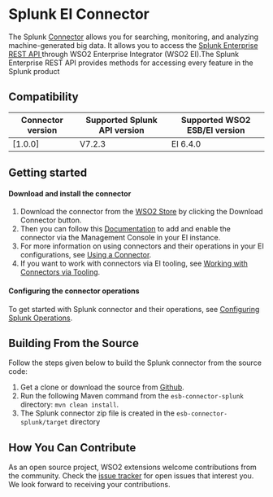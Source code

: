 # Splunk EI Connector

The Splunk [Connector](https://docs.wso2.com/display/EI640/Working+with+Connectors) allows you for searching, monitoring, and analyzing machine-generated big data.
It allows you to access the [Splunk Enterprise REST API ](https://docs.splunk.com/Documentation/Splunk/latest/RESTTUT/RESTconfigurations) through WSO2 Enterprise Integrator (WSO2 EI).The Splunk Enterprise REST API provides methods for accessing every feature in the Splunk product

## Compatibility

| Connector version | Supported Splunk API version | Supported WSO2 ESB/EI version |
| ------------- | ------------- | ------------- |
| [1.0.0] | V7.2.3 |  EI 6.4.0    |

## Getting started

#### Download and install the connector

1. Download the connector from the [WSO2 Store]() by clicking the Download Connector button.
2. Then you can follow this [Documentation](https://docs.wso2.com/display/EI640/Working+with+Connectors+via+the+Management+Console) to add and enable the connector via the Management Console in your EI instance.
3. For more information on using connectors and their operations in your EI configurations, see [Using a Connector](https://docs.wso2.com/display/EI640/Using+a+Connector).
4. If you want to work with connectors via EI tooling, see [Working with Connectors via Tooling](https://docs.wso2.com/display/EI640/Working+with+Connectors+via+Tooling).

#### Configuring the connector operations

To get started with Splunk connector and their operations, see [Configuring Splunk Operations](docs/config.md).


## Building From the Source

Follow the steps given below to build the Splunk connector from the source code:

1. Get a clone or download the source from [Github]().
2. Run the following Maven command from the `esb-connector-splunk` directory: `mvn clean install`.
3. The Splunk connector zip file is created in the `esb-connector-splunk/target` directory

## How You Can Contribute

As an open source project, WSO2 extensions welcome contributions from the community.
Check the [issue tracker]() for open issues that interest you. We look forward to receiving your contributions.
